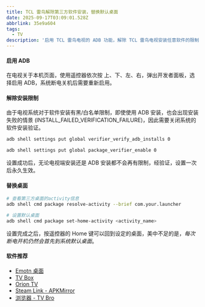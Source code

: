```yaml
---
title: TCL 雷鸟解除第三方软件安装，替换默认桌面
date: 2025-09-17T03:09:01.528Z
abbrlink: 35e9a604
tags:
  - TV
description: '启用 TCL 雷鸟电视的 ADB 功能，解除 TCL 雷鸟电视安装任意软件的限制，替换官方默认桌面，以及常用的电视软件'
---
```


#### 启用 ADB

在电视关于本机页面，使用遥控器依次按 上、下、左、右，弹出开发者面板，选择启用 ADB，系统断电关机后需要重新启用。

#### 解除安装限制

由于电视系统对于软件安装有黑/白名单限制，即使使用 ADB 安装，也会出现安装失败的情景 (INSTALL_FAILED_VERIFICATION_FAILURE)，因此需要关闭系统的软件安装验证。

```bash
adb shell settings put global verifier_verify_adb_installs 0

adb shell settings put global package_verifier_enable 0
```

设置成功后，无论电视端安装还是 ADB 安装都不会再有限制，经验证，设置一次后永久生效。

#### 替换桌面

```bash
# 查看第三方桌面的activity信息
adb shell cmd package resolve-activity --brief com.your.launcher

# 设置默认桌面
adb shell cmd package set-home-activity <activity_name>
```

设置完成之后，按遥控器的 Home 键可以回到设定的桌面，美中不足的是，_每次断电开机仍然会首先到系统默认桌面_。

#### 软件推荐

- [Emotn 桌面 ](https://app.emotn.com/ui/)
- [TV Box](https://github.com/cyao2q/files)
- [Orion TV](https://github.com/orion-lib/OrionTV)
- [Steam Link - APKMirror](https://www.apkmirror.com/apk/valve-corporation/steam-link-beta/steam-link-beta-1-3-15-release/)
- [浏览器 - TV Bro](https://github.com/truefedex/tv-bro)
